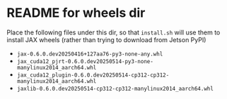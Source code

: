 # README for wheels dir

Place the following files under this dir, so that `install.sh` will use them to install JAX wheels (rather than trying to download from Jetson PyPI)

- `jax-0.6.0.dev20250416+127aa76-py3-none-any.whl`
- `jax_cuda12_pjrt-0.6.0.dev20250514-py3-none-manylinux2014_aarch64.whl`
- `jax_cuda12_plugin-0.6.0.dev20250514-cp312-cp312-manylinux2014_aarch64.whl`
- `jaxlib-0.6.0.dev20250514-cp312-cp312-manylinux2014_aarch64.whl`